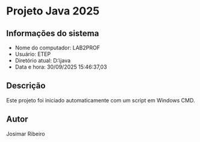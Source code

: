 # Projeto Java 2025 
 
## Informações do sistema 
- Nome do computador: LAB2PROF 
- Usuário: ETEP 
- Diretório atual: D:\java 
- Data e hora: 30/09/2025 15:46:37,03 
 
## Descrição 
Este projeto foi iniciado automaticamente com um script em Windows CMD. 
 
## Autor 
Josimar Ribeiro 
 
